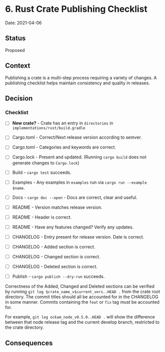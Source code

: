 # 6. Rust Crate Publishing Checklist

Date: 2021-04-06

## Status

Proposed

## Context

Publishing a crate is a multi-step process requiring a variety of changes. A publishing checklist helps maintain consistency and quality in releases.


## Decision

### Checklist

- [ ] **New crate?** - Crate has an entry in `directories` in `implementations/rust/build.gradle`
- [ ] Cargo.toml - Correct/Next release version according to semver.
- [ ] Cargo.toml - Categories and keywords are correct.
- [ ] Cargo.lock - Present and updated. (Running `cargo build` does not generate changes to `Cargo.lock`)
- [ ] Build - `cargo test` succeeds.
- [ ] Examples - Any examples in `examples` run via `cargo run --example $name`.
- [ ] Docs - `cargo doc --open` - Docs are correct, clear and useful.
- [ ] README - Version matches release version.
- [ ] README - Header is correct.
- [ ] README - Have any features changed? Verify any updates.
- [ ] CHANGELOG - Entry present for release version. Date is correct.
- [ ] CHANGELOG - Added section is correct.
- [ ] CHANGELOG - Changed section is correct.
- [ ] CHANGELOG - Deleted section is correct.
- [ ] Publish - `cargo publish --dry-run` succeeds.


Correctness of the Added, Changed and Deleted sections can be verified by running `git log $crate_name_v$current_vers..HEAD .` from the crate root directory. The commit
titles should all be accounted for in the CHANGELOG in some manner. Commits containing the `feat` or `fix` tag must be accounted for.

For example, `git log ockam_node_v0.5.0..HEAD .` will show the difference between that node release tag and the current develop branch, restricted to the crate directory.

## Consequences


